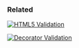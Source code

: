 ### Related

[![HTML5 Validation](https://github-readme-stats.vercel.app/api/pin/?username=TiagoVenceslau&repo=html5-validation)](https://github.com/TiagoVenceslau/html5-validation)

[![Decorator Validation](https://github-readme-stats.vercel.app/api/pin/?username=TiagoVenceslau&repo=decorator-validation)](https://github.com/TiagoVenceslau/decorator-validation)